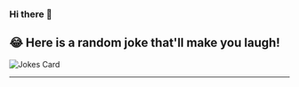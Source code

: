 ### Hi there 👋

## 😂 Here is a random joke that'll make you laugh!
![Jokes Card](https://readme-jokes.vercel.app/api)

----
<!--
**austrisu/austrisu** is a ✨ _special_ ✨ repository because its `README.md` (this file) appears on your GitHub profile.

Here are some ideas to get you started:

- 🔭 I’m currently working on ...
- 🌱 I’m currently learning ...
- 👯 I’m looking to collaborate on ...
- 🤔 I’m looking for help with ...
- 💬 Ask me about ...
- 📫 How to reach me: ...
- 😄 Pronouns: ...
- ⚡ Fun fact: ...


<a href="https://github.com/austrisu">
  <img align="center" src="https://github-readme-stats.vercel.app/api/top-langs/?username=austrisu&count_private=true&show_icons=true&theme=chartreuse-dark" />
</a>
<a href="https://github.com/austrisu">
  <img align="center" src="https://github-readme-stats.vercel.app/api?username=austrisu&count_private=true&show_icons=true&theme=chartreuse-dark" />
</a>

<p align="center"> 
  Visitor count (Starting 28-12-21)<br>
  <img src="https://profile-counter.glitch.me/austrisu/count.svg" />
</p>

-->
